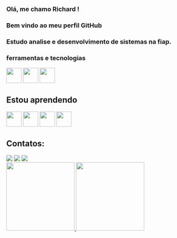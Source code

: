 ### Olá, me chamo Richard ! 
### Bem vindo ao meu perfil GitHub 

### Estudo analise e desenvolvimento de sistemas na fiap.

### ferramentas e tecnologias 
<img src="https://cdn.jsdelivr.net/gh/devicons/devicon@latest/icons/html5/html5-original.svg" width="40" heigth="40"/> <img src="https://cdn.jsdelivr.net/gh/devicons/devicon@latest/icons/css3/css3-original.svg"  width="40" heigth="40" /> <img src="https://cdn.jsdelivr.net/gh/devicons/devicon@latest/icons/javascript/javascript-original.svg"  width="40" heigth="40" />



## Estou aprendendo
<img src="https://cdn.jsdelivr.net/gh/devicons/devicon@latest/icons/react/react-original.svg"   width="40" heigth="40"/> <img src="https://cdn.jsdelivr.net/gh/devicons/devicon@latest/icons/typescript/typescript-original.svg"   width="40" heigth="40"/> <img src="https://cdn.jsdelivr.net/gh/devicons/devicon@latest/icons/java/java-original.svg"  width="40" heigth="40" /> <img src="https://cdn.jsdelivr.net/gh/devicons/devicon@latest/icons/nextjs/nextjs-original.svg"  width="40" heigth="40" />


## Contatos:

<div>
<a href="https://instagram.com/lopes_richard1" target="_blank"><img loading="lazy" src="https://img.shields.io/badge/-Instagram-%23E4405F?style=for-the-badge&logo=instagram&logoColor=white" target="_blank"></a>
<a href = "mailto:richardlopes348@gmail.com"><img loading="lazy" src="https://img.shields.io/badge/Gmail-D14836?style=for-the-badge&logo=gmail&logoColor=white" target="_blank"></a>
<a href="https://www.linkedin.com/in/richard-lopes-964a4b24a/" target="_blank"><img loading="lazy"src="https://img.shields.io/badge/-LinkedIn-%230077B5?style=for-the-badge&logo=linkedin&logoColor=white" target="_blank"></a>   
  
</div>

<div>
<a href="https://github.com/Richardlopes1">
<img loading="lazy" height="180em" src="https://github-readme-stats.vercel.app/api/top-langs/?username=Richardlopes1&layout=compact&langs_count=7&theme=dracula"/>
<img loading="lazy" height="180em" src="https://github-readme-stats.vercel.app/api?username=Richardlopes1&show_icons=true&theme=dracula&include_all_commits=true&count_private=true"/>
</div>




<!--
**RichardLopes1/Richardlopes1** is a ✨ _special_ ✨ repository because its `README.md` (this file) appears on your GitHub profile.

Here are some ideas to get you started:

- 🔭 I’m currently working on ...
- 🌱 I’m currently learning ...
- 👯 I’m looking to collaborate on ...
- 🤔 I’m looking for help with ...
- 💬 Ask me about ...
- 📫 How to reach me: ...
- 😄 Pronouns: ...
- ⚡ Fun fact: ...
-->
